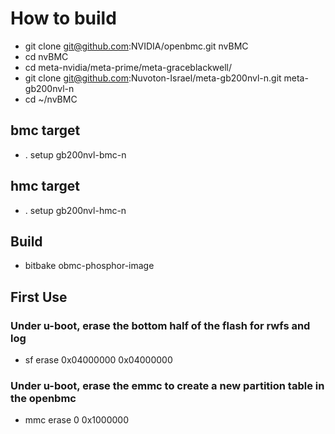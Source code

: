 # How to build
- git clone git@github.com:NVIDIA/openbmc.git nvBMC
- cd nvBMC
- cd meta-nvidia/meta-prime/meta-graceblackwell/
- git clone git@github.com:Nuvoton-Israel/meta-gb200nvl-n.git meta-gb200nvl-n
- cd ~/nvBMC

## bmc target 
- . setup gb200nvl-bmc-n

## hmc target
- . setup gb200nvl-hmc-n

## Build
-  bitbake obmc-phosphor-image

## First Use
### Under u-boot, erase the bottom half of the flash for rwfs and log
- sf erase 0x04000000 0x04000000
### Under u-boot, erase the emmc to create a new partition table in the openbmc
- mmc erase 0 0x1000000
